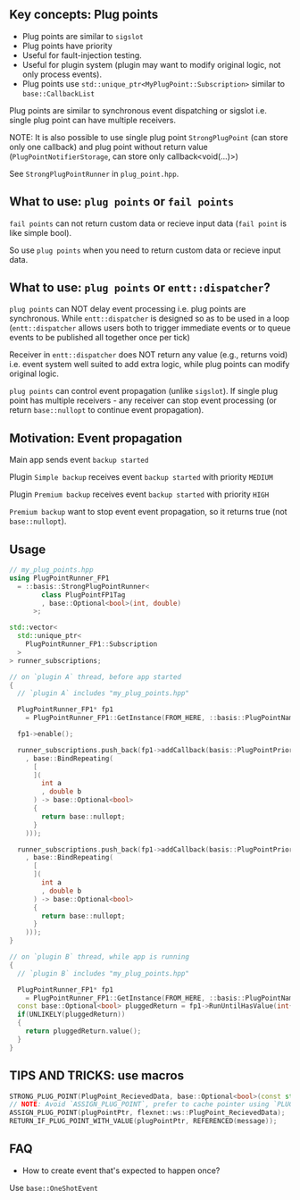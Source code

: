 ## Key concepts: Plug points

* Plug points are similar to `sigslot`
* Plug points have priority
* Useful for fault-injection testing.
* Useful for plugin system (plugin may want to modify original logic, not only process events).
* Plug points use `std::unique_ptr<MyPlugPoint::Subscription>` similar to `base::CallbackList`

Plug points are similar to synchronous event dispatching or sigslot i.e. single plug point can have multiple receivers.

NOTE: It is also possible to use single plug point `StrongPlugPoint` (can store only one callback) and plug point without return value (`PlugPointNotifierStorage`, can store only callback<void(...)>)

See `StrongPlugPointRunner` in `plug_point.hpp`.

## What to use: `plug points` or `fail points`

`fail points` can not return custom data or recieve input data (`fail point` is like simple bool).

So use `plug points` when you need to return custom data or recieve input data.

## What to use: `plug points` or `entt::dispatcher`?

`plug points` can NOT delay event processing i.e. plug points are synchronous. While `entt::dispatcher` is designed so as to be used in a loop (`entt::dispatcher` allows users both to trigger immediate events or to queue events to be published all together once per tick)

Receiver in `entt::dispatcher` does NOT return any value (e.g., returns void) i.e. event system well suited to add extra logic, while plug points can modify original logic.

`plug points` can control event propagation (unlike `sigslot`). If single plug point has multiple receivers - any receiver can stop event processing (or return `base::nullopt` to continue event propagation).

## Motivation: Event propagation

Main app sends event `backup started`

Plugin `Simple backup` receives event `backup started` with priority `MEDIUM`

Plugin `Premium backup` receives event `backup started` with priority `HIGH`

`Premium backup` want to stop event event propagation, so it returns true (not `base::nullopt`).

## Usage

```cpp
// my_plug_points.hpp
using PlugPointRunner_FP1
  = ::basis::StrongPlugPointRunner<
        class PlugPointFP1Tag
        , base::Optional<bool>(int, double)
      >;

std::vector<
  std::unique_ptr<
    PlugPointRunner_FP1::Subscription
  >
> runner_subscriptions;

// on `plugin A` thread, before app started
{
  // `plugin A` includes "my_plug_points.hpp"

  PlugPointRunner_FP1* fp1
    = PlugPointRunner_FP1::GetInstance(FROM_HERE, ::basis::PlugPointName{"fp1"});

  fp1->enable();

  runner_subscriptions.push_back(fp1->addCallback(basis::PlugPointPriority::High
    , base::BindRepeating(
      [
      ](
        int a
        , double b
      ) -> base::Optional<bool>
      {
        return base::nullopt;
      }
    )));

  runner_subscriptions.push_back(fp1->addCallback(basis::PlugPointPriority::Lowest
    , base::BindRepeating(
      [
      ](
        int a
        , double b
      ) -> base::Optional<bool>
      {
        return base::nullopt;
      }
    )));
}

// on `plugin B` thread, while app is running
{
  // `plugin B` includes "my_plug_points.hpp"

  PlugPointRunner_FP1* fp1
    = PlugPointRunner_FP1::GetInstance(FROM_HERE, ::basis::PlugPointName{"fp1"});
  const base::Optional<bool> pluggedReturn = fp1->RunUntilHasValue(int{1}, double{3.0});
  if(UNLIKELY(pluggedReturn))
  {
    return pluggedReturn.value();
  }
}
```

## TIPS AND TRICKS: use macros

```cpp
STRONG_PLUG_POINT(PlugPoint_RecievedData, base::Optional<bool>(const std::string&));
// NOTE: Avoid `ASSIGN_PLUG_POINT`, prefer to cache pointer using `PLUG_POINT_INSTANCE`
ASSIGN_PLUG_POINT(plugPointPtr, flexnet::ws::PlugPoint_RecievedData);
RETURN_IF_PLUG_POINT_WITH_VALUE(plugPointPtr, REFERENCED(message));
```

## FAQ

* How to create event that's expected to happen once?

Use `base::OneShotEvent`
